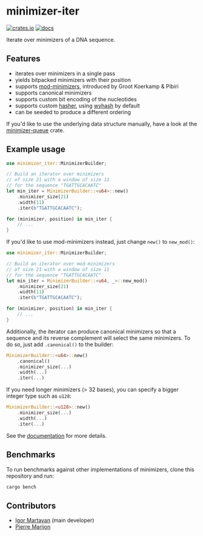 # minimizer-iter

[![crates.io](https://img.shields.io/crates/v/minimizer-iter)](https://crates.io/crates/minimizer-iter)
[![docs](https://img.shields.io/docsrs/minimizer-iter)](https://docs.rs/minimizer-iter)

Iterate over minimizers of a DNA sequence.

## Features

- iterates over minimizers in a single pass
- yields bitpacked minimizers with their position
- supports [mod-minimizers](https://doi.org/10.1101/2024.05.25.595898), introduced by Groot Koerkamp & Pibiri
- supports canonical minimizers
- supports custom bit encoding of the nucleotides
- supports custom [hasher](https://doc.rust-lang.org/stable/core/hash/trait.BuildHasher.html), using [wyhash](https://github.com/JackThomson2/wyhash2) by default
- can be seeded to produce a different ordering

If you'd like to use the underlying data structure manually, have a look at the [minimizer-queue](https://github.com/rust-seq/minimizer-queue) crate.

## Example usage

```rust
use minimizer_iter::MinimizerBuilder;

// Build an iterator over minimizers
// of size 21 with a window of size 11
// for the sequence "TGATTGCACAATC"
let min_iter = MinimizerBuilder::<u64>::new()
    .minimizer_size(21)
    .width(11)
    .iter(b"TGATTGCACAATC");

for (minimizer, position) in min_iter {
    // ...
}
```

If you'd like to use mod-minimizers instead, just change `new()` to `new_mod()`:
```rust
use minimizer_iter::MinimizerBuilder;

// Build an iterator over mod-minimizers
// of size 21 with a window of size 11
// for the sequence "TGATTGCACAATC"
let min_iter = MinimizerBuilder::<u64, _>::new_mod()
    .minimizer_size(21)
    .width(11)
    .iter(b"TGATTGCACAATC");

for (minimizer, position) in min_iter {
    // ...
}
```

Additionally, the iterator can produce canonical minimizers so that a sequence and its reverse complement will select the same minimizers.
To do so, just add `.canonical()` to the builder:
```rust
MinimizerBuilder::<u64>::new()
    .canonical()
    .minimizer_size(...)
    .width(...)
    .iter(...)
```

If you need longer minimizers (> 32 bases), you can specify a bigger integer type such as `u128`:
```rust
MinimizerBuilder::<u128>::new()
    .minimizer_size(...)
    .width(...)
    .iter(...)
```

See the [documentation](https://docs.rs/minimizer-iter) for more details.

## Benchmarks

To run benchmarks against other implementations of minimizers, clone this repository and run:
```sh
cargo bench
```

## Contributors

- [Igor Martayan](https://github.com/imartayan) (main developer)
- [Pierre Marijon](https://github.com/natir)
